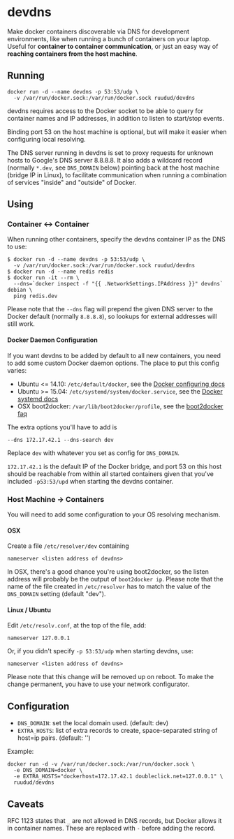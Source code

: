 # devdns
Make docker containers discoverable via DNS for development environments, like
when running a bunch of containers on your laptop. Useful for
**container to container communication**, or just an easy way of **reaching
containers from the host machine**.


## Running

    docker run -d --name devdns -p 53:53/udp \
      -v /var/run/docker.sock:/var/run/docker.sock ruudud/devdns

devdns requires access to the Docker socket to be able to query for container
names and IP addresses, in addition to listen to start/stop events.

Binding port 53 on the host machine is optional, but will make it easier when
configuring local resolving.

The DNS server running in devdns is set to proxy requests for unknown hosts to
Google's DNS server 8.8.8.8.
It also adds a wildcard record (normally `*.dev`, see `DNS_DOMAIN` below)
pointing back at the host machine (bridge IP in Linux), to facilitate
communication when running a combination of services "inside" and "outside" of
Docker.


## Using

### Container ↔ Container
When running other containers, specify the devdns container IP as the DNS to
use:

```
$ docker run -d --name devdns -p 53:53/udp \
  -v /var/run/docker.sock:/var/run/docker.sock ruudud/devdns
$ docker run -d --name redis redis
$ docker run -it --rm \
  --dns=`docker inspect -f "{{ .NetworkSettings.IPAddress }}" devdns` debian \
  ping redis.dev
```

Please note that the `--dns` flag will prepend the given DNS server to the
Docker default (normally `8.8.8.8`), so lookups for external addresses will
still work.

#### Docker Daemon Configuration
If you want devdns to be added by default to all new containers, you need to
add some custom Docker daemon options. The place to put this config varies:

 * Ubuntu <= 14.10: `/etc/default/docker`, see the
   [Docker configuring docs][]
 * Ubuntu >= 15.04: `/etc/systemd/system/docker.service`, see the
   [Docker systemd docs][]
 * OSX boot2docker: `/var/lib/boot2docker/profile`, see the
   [boot2docker faq][]

The extra options you'll have to add is

    --dns 172.17.42.1 --dns-search dev

Replace `dev` with whatever you set as config for `DNS_DOMAIN`.

`172.17.42.1` is the default IP of the Docker bridge, and port 53 on this host
should be reachable from within all started containers given that you've
included `-p53:53/upd` when starting the devdns container.

[Docker configuring docs]: https://docs.docker.com/articles/configuring/#configuring-docker
[Docker systemd docs]: https://docs.docker.com/articles/systemd/#custom-docker-daemon-options
[boot2docker faq]: https://github.com/boot2docker/boot2docker/blob/master/doc/FAQ.md#local-customisation-with-persistent-partition


### Host Machine → Containers
You will need to add some configuration to your OS resolving mechanism.

#### OSX
Create a file `/etc/resolver/dev` containing

    nameserver <listen address of devdns>

In OSX, there's a good chance you're using boot2docker, so the listen address
will probably be the output of `boot2docker ip`.
Please note that the name of the file created in `/etc/resolver` has to match
the value of the `DNS_DOMAIN` setting (default "dev").


#### Linux / Ubuntu
Edit `/etc/resolv.conf`, at the top of the file, add:

    nameserver 127.0.0.1

Or, if you didn't specify `-p 53:53/udp` when starting devdns, use:

    nameserver <listen address of devdns>

Please note that this change will be removed up on reboot. To make the change
permanent, you have to use your network configurator.


## Configuration

 * `DNS_DOMAIN`: set the local domain used. (default: dev)
 * `EXTRA_HOSTS`: list of extra records to create, space-separated string of
   host=ip pairs. (default: '')

Example:

```
docker run -d -v /var/run/docker.sock:/var/run/docker.sock \
  -e DNS_DOMAIN=docker \
  -e EXTRA_HOSTS="dockerhost=172.17.42.1 doubleclick.net=127.0.0.1" \
  ruudud/devdns
```


## Caveats
RFC 1123 states that `_` are not allowed in DNS records, but Docker allows it
in container names. These are replaced with `-` before adding the record.
